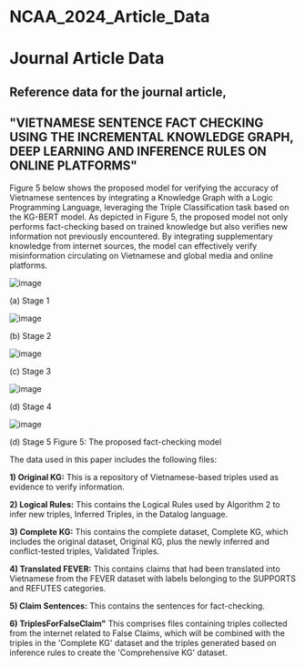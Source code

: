 # NCAA_2024_Article_Data
# Journal Article Data
## Reference data for the journal article, 
## "VIETNAMESE SENTENCE FACT CHECKING USING THE INCREMENTAL KNOWLEDGE GRAPH, DEEP LEARNING AND INFERENCE RULES ON ONLINE PLATFORMS"

Figure 5 below shows the proposed model for verifying the accuracy of Vietnamese sentences by integrating a Knowledge Graph with a Logic Programming Language, leveraging the Triple Classification task based on the KG-BERT model. As depicted in Figure 5, the proposed model not only performs fact-checking based on trained knowledge but also verifies new information not previously encountered. By integrating supplementary knowledge from internet sources, the model can effectively verify misinformation circulating on Vietnamese and global media and online platforms.
 
![image](https://github.com/vhho/NCAA_2024_Article_Data/assets/30404000/ab11cb9f-a7e9-4bdc-8740-e7d59a052762)
 
(a) Stage 1

![image](https://github.com/vhho/NCAA_2024_Article_Data/assets/30404000/782870cb-c727-4547-992f-b2a7d0955b44)

(b) Stage 2

![image](https://github.com/vhho/NCAA_2024_Article_Data/assets/30404000/8f86b792-c44b-4187-857c-d2a04a33252e)

(c) Stage 3

![image](https://github.com/vhho/NCAA_2024_Article_Data/assets/30404000/31c8ba53-c73b-4553-b75c-afa70cb26f46)

(d) Stage 4

![image](https://github.com/vhho/NCAA_2024_Article_Data/assets/30404000/34e0c252-8d5d-4385-981a-2b74296d5dcd)

(d) Stage 5
Figure 5: The proposed fact-checking model


The data used in this paper includes the following files:

**1) Original KG:** This is a repository of Vietnamese-based triples used as evidence to verify information.

**2) Logical Rules:** This contains the Logical Rules used by Algorithm 2 to infer new triples, Inferred Triples, in the Datalog language.

**3) Complete KG:** This contains the complete dataset, Complete KG, which includes the original dataset, Original KG, plus the newly inferred and conflict-tested triples, Validated Triples.

**4) Translated FEVER:** This contains claims that had been translated into Vietnamese from the FEVER dataset with labels belonging to the SUPPORTS and REFUTES categories.

**5) Claim Sentences:** This contains the sentences for fact-checking.

**6) TriplesForFalseClaim"** This comprises files containing triples collected from the internet related to False Claims, which will be combined with the triples in the 'Complete KG' dataset and the triples generated based on inference rules to create the 'Comprehensive KG' dataset.

